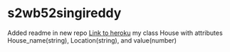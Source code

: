 # s2wb52singireddy

Added readme in new repo
[Link to heroku](https://s2wb52singireddy.herokuapp.com/)
my class House with attributes House_name(string), Location(string), and value(number)
